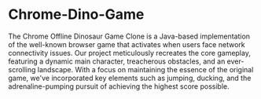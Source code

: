 # Chrome-Dino-Game
The Chrome Offline Dinosaur Game Clone is a Java-based implementation of the well-known browser game that activates when users face network connectivity issues. Our project meticulously recreates the core gameplay, featuring a dynamic main character, treacherous obstacles, and an ever-scrolling landscape. With a focus on maintaining the essence of the original game, we've incorporated key elements such as jumping, ducking, and the adrenaline-pumping pursuit of achieving the highest score possible.

